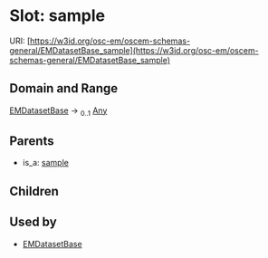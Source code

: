 
# Slot: sample



URI: [https://w3id.org/osc-em/oscem-schemas-general/EMDatasetBase_sample](https://w3id.org/osc-em/oscem-schemas-general/EMDatasetBase_sample)


## Domain and Range

[EMDatasetBase](EMDatasetBase.md) &#8594;  <sub>0..1</sub> [Any](Any.md)

## Parents

 *  is_a: [sample](sample.md)

## Children


## Used by

 * [EMDatasetBase](EMDatasetBase.md)
